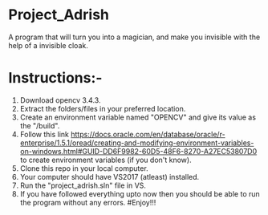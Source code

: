 # Project_Adrish
A program that will turn you into a magician, and make you invisible with the help of a invisible cloak.
# Instructions:-
1. Download opencv 3.4.3.
2. Extract the folders/files in your preferred location.
3. Create an environment variable named "OPENCV" and give its value as the "<your opencv location>/build".
4. Follow this link https://docs.oracle.com/en/database/oracle/r-enterprise/1.5.1/oread/creating-and-modifying-environment-variables-on-windows.html#GUID-DD6F9982-60D5-48F6-8270-A27EC53807D0 to create environment variables (if you don't know).
5. Clone this repo in your local computer.
6. Your computer should have VS2017 (atleast) installed.
7. Run the "project_adrish.sln" file in VS.
8. If you have followed everything upto now then you should be able to run the program without any errors.
#Enjoy!!!
